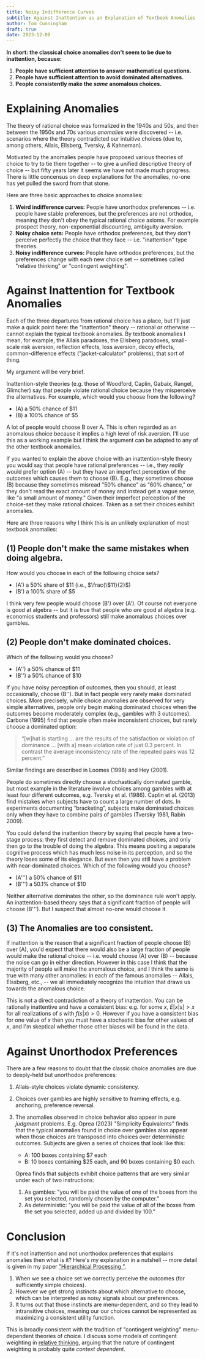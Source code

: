 ```yaml
---
title: Noisy Indifference Curves
subtitle: Against Inattention as an Explanation of Textbook Anomalies
author: Tom Cunningham
draft: true
date: 2023-12-09
---
```


<!-- https://tecunningham.github.io/posts/2023-12-09-noisy-indifference-curves.html -->

**In short: the classical choice anomalies don't seem to be due to inattention, because:**


1. **People have sufficient attention to answer mathematical questions.**
2. **People have sufficient attention to avoid dominated alternatives.**
3. **People consistently make the *same* anomalous choices.**


#           Explaining Anomalies

The theory of rational choice was formalized in the 1940s and 50s, and then between the 1950s and 70s various *anomalies* were discovered -- i.e. scenarios where the theory contradicted our intuitive choices (due to, among others, Allais, Ellsberg, Tversky, & Kahneman).

Motivated by the anomalies people have proposed various theories of choice to try to tie them together -- to give a unified descriptive theory of choice -- but fifty years later it seems we have not made much progress. There is little concensus on deep explanations for the anomalies, no-one has yet pulled the sword from that stone.

Here are three basic approaches to choice anomalies:

1. **Weird indifference curves:** People have unorthodox preferences -- i.e. people have stable preferences, but the preferences are not orthodox, meaning they don't obey the typical rational choice axioms. For example prospect theory, non-exponential discounting, ambiguity aversion.
2. **Noisy choice sets:** People have orthodox preferences, but they don't perceive perfectly the choice that they face -- i.e. "inattention" type theories.
3. **Noisy indifference curves:** People have orthodox preferences, but the preferences change with each new choice set -- sometimes called "relative thinking" or "contingent weighting".


#           Against Inattention for Textbook Anomalies

Each of the three departures from rational choice has a place, but I'll just make a quick point here: the "inattention" theory -- rational or otherwise -- cannot explain the typical textbook anomalies. By textbook anomalies I mean, for example, the Allais paradoxes, the Ellsberg paradoxes, small-scale risk aversion, reflection effects, loss aversion, decoy effects, common-difference effects ("jacket-calculator" problems), that sort of thing.

My argument will be very brief.

Inattention-style theories (e.g. those of Woodford, Caplin, Gabaix, Rangel, Glimcher) say that people violate rational choice because they misperceive the alternatives. For example, which would you choose from the following?

<!-- NOTE: need special HTML &zwnj; otherwise it interprets it as a list marker -->
- (&zwnj;A) a 50% chance of $11
- (&zwnj;B) a 100% chance of $5

A lot of people would choose B over A. This is often regarded as an anomalous choice because it implies a high level of risk aversion. I'll use this as a working example but I think the argument can be adapted to any of the other textbook anomalies.

If you wanted to explain the above choice with an inattention-style theory you would say that people have rational preferences -- i.e., they *really* would prefer option (A) -- but they have an imperfect perception of the outcomes which causes them to choose (B). E.g., they sometimes choose (B) because they sometimes misread "50% chance" as "60% chance," or they don't read the exact amount of money and instead get a vague sense, like "a small amount of money." Given their imperfect perception of the choice-set they make rational choices. Taken as a set their choices exhibit anomalies.

Here are three reasons why I think this is an unlikely explanation of most textbook anomalies:

##       (1) People don't make the same mistakes when doing algebra.

How would you choose in each of the following choice sets?

* (A') a 50% share of $\$11$ (i.e., $\frac{\$11}{2}$)
* (B') a 100% share of $5

I think very few people would choose (B') over (A'). Of course not everyone is good at algebra -- but it is true that people who *are* good at algebra (e.g. economics students and professors) still make anomalous choices over gambles.

##       (2) People don't make dominated choices.

Which of the following would you choose?

- (A'') a 50% chance of $11
- (B'') a 50% chance of $10

If you have noisy perception of outcomes, then you should, at least occasionally, choose (B''). But in fact people very rarely make dominated choices. More precisely, while choice anomalies are observed for very simple alternatives, people only begin making dominated choices when the outcomes become moderately complex (e.g., gambles with 3 outcomes). Carbone (1995) find that people often make inconsistent choices, but rarely choose a dominated option:

   > “[w]hat is startling ... are the results of the satisfaction or violation of dominance ... [with a] mean violation rate of just 0.3 percent. In contrast the average inconsistency rate of the repeated pairs was 12 percent.”

Similar findings are described in Loomes (1998) and Hey (2001).

People do sometimes directly choose a stochastically dominated gamble, but most example in the literature involve choices among gambles with at least four different outcomes, e.g. Tversky et al. (1986). Caplin et al. (2013) find mistakes when subjects have to count a large number of dots. In experiments documenting “bracketing”, subjects make dominated choices only when they have to combine pairs of gambles (Tversky 1981, Rabin 2009).

You could defend the inattention theory by saying that people have a two-stage process: they first detect and remove dominated choices, and only then go to the trouble of doing the algebra. This means positing a separate cognitive process which has much less noise in its perception, and so the theory loses some of its elegance. But even then you still have a problem with near-dominated choices. Which of the following would you choose?

* (A''') a 50% chance of $11
* (B''') a 50.1% chance of $10

Neither alternative dominates the other, so the dominance rule won't apply. An inattention-based theory says that a significant fraction of people will choose (B'''). But I suspect that almost no-one would choose it.

##       (3) The Anomalies are too consistent.

If inattention is the reason that a significant fraction of people choose (B) over (A), you'd expect that there would also be a large fraction of people would make the rational choice -- i.e. would choose (A) over (B) -- because the noise can go in either direction. However in this case I think that the majority of people will make the anomalous choice, and I think the same is true with many other anomalies: in each of the famous anomalies -- Allais, Elssberg, etc., -- we all immediately recognize the intuition that draws us towards the anomalous choice.

This is not a direct contradiction of a theory of inattention. You can be rationally inattentive and have a consistent bias: e.g. for some $x$, $E[x|s]>x$ for all realizations of $s$ with $f(s|x)>0$. However if you have a consistent bias for one value of $x$ then you must have a stochastic bias for other values of $x$, and I'm skeptical whether those other biases will be found in the data.

#           Against Unorthodox Preferences

There are a few reasons to doubt that the classic choice anomalies are due to deeply-held but unorthodox preferences:

1. Allais-style choices violate dynamic consistency.
2. Choices over gambles are highly sensitive to framing effects, e.g. anchoring, preference reversal.
3. The anomalies observed in choice behavior also appear in pure *judgment* problems. E.g. Oprea (2023) "Simplicity Equivalents" finds that the typical anomalies found in choice over gambles also appear when those choices are transposed into choices over deterministic outcomes. Subjects are given a series of choices that look like this:

   - A: 100 boxes containing $7 each
   - B: 10 boxes containing $25 each, and 90 boxes containing $0 each.

   Oprea finds that subjects exhibit choice patterns that are very similar under each of two instructions:

   1. As gambles: "you will be paid the value of one of the boxes from the set you selected, randomly chosen by the computer."
   2. As deterministic: "you will be paid the value of all of the boxes from the set you selected, added up and divided by 100."

#           Conclusion

If it's not inattention and not unorthodox preferences that explains anomalies then what is it? Here's my explanation in a nutshell -- more detail is given in my paper ["Hierarchical Processing "](https://www.dropbox.com/s/guf8u1r1z5qoc6g/paper_heuristics.pdf?dl=1).

1. When we see a choice set we correctly perceive the outcomes (for sufficiently simple choices).
2. However we get strong *instincts* about which alternative to choose, which can be interpreted as noisy signals about our preferences.
3. It turns out that those instincts are menu-dependent, and so they lead to intransitive choices, meaning our our choices cannot be represented as maximizing a consistent utility function.

This is broadly consistent with the tradition of "contingent weighting" menu-dependent theories of choice. I discuss some models of contingent weighting in [relative thinking](https://tecunningham.github.io/posts/2016-04-30-relative-thinking.html), arguing that the nature of contingent weighting is probably quite *context dependent*.


<!-- # Against Unorthodox Preferences

* Whack-a-mole: solve one puzzle, create others.
* Because by-and-large people don't directly violate axioms, only indirectly. -->


<!-- # Conclusion

Why have these subfields survived for so long? Aren't the objections to pretty obvious? I guess they just held their breath — it started with one or two papers trying out a new approach, somehow ignoring or suspending the obvious objections, made it past that intial stage — and now no-one talks about the obvious objections anymore, they only talk about subtle refinements: whether this paper is an inprovement on a prior one, not noticing that both papers are based on a silly premise. And once a subfield gets a couple of publications there are a set of professors who’ll volunteer to referee each others’ papers, professors who will shepherd fresh graduate students into their dead end street. -->